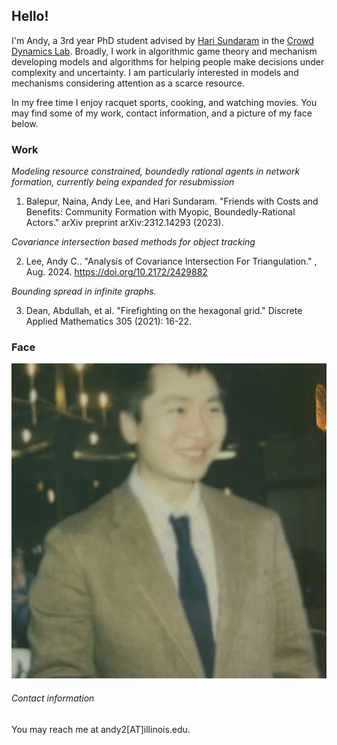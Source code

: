 ## Hello!

I'm Andy, a 3rd year PhD student advised by [Hari Sundaram](https://sundaram.cs.illinois.edu/) in the [Crowd Dynamics Lab](https://crowddynamicslab.github.io/). Broadly, I work in algorithmic game theory and mechanism developing models and algorithms for helping people make decisions under complexity and uncertainty. I am particularly interested in models and mechanisms considering attention as a scarce resource.

In my free time I enjoy racquet sports, cooking, and watching movies. You may find some of my work, contact information, and a picture of my face below.

### Work

_Modeling resource constrained, boundedly rational agents in network formation, currently being expanded for resubmission_

1. Balepur, Naina, Andy Lee, and Hari Sundaram. "Friends with Costs and Benefits: Community Formation with Myopic, Boundedly-Rational Actors." arXiv preprint arXiv:2312.14293 (2023).

_Covariance intersection based methods for object tracking_

2. Lee, Andy C.. "Analysis of Covariance Intersection For Triangulation." , Aug. 2024. https://doi.org/10.2172/2429882

_Bounding spread in infinite graphs._

3. Dean, Abdullah, et al. "Firefighting on the hexagonal grid." Discrete Applied Mathematics 305 (2021): 16-22.

### Face

![An image of my face.](/profile_picture.jpg "My face.")

###### Contact information

You may reach me at andy2\[AT]illinois.edu.
